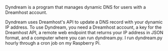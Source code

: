 Dyndream is a program that manages dynamic DNS for users with a Dreamhost account.

Dyndream uses Dreamhost's API to update a DNS record with your dynamic IP address.
To use Dyndream, you need a Dreamhost account, a key for the Dreamhost API, a remote web
endpoint that returns your IP address in JSON format, and a computer where you can run
dyndream.py. I run dyndream.py hourly through a cron job on my Raspberry Pi.

